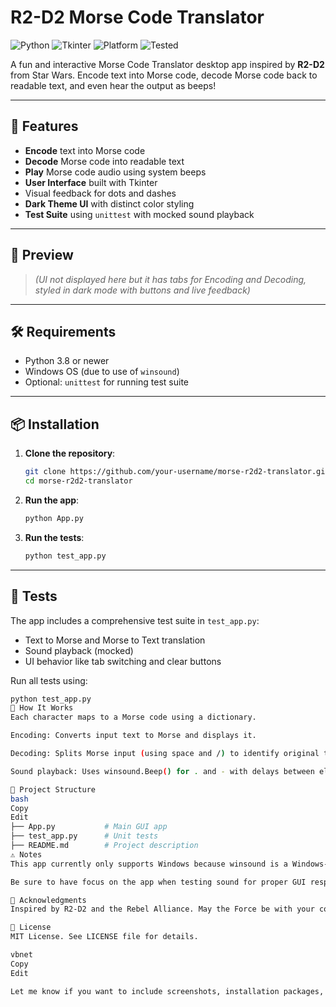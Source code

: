 # R2-D2 Morse Code Translator

![Python](https://img.shields.io/badge/python-3.8%2B-blue.svg)
![Tkinter](https://img.shields.io/badge/gui-tkinter-orange)
![Platform](https://img.shields.io/badge/platform-windows-lightgrey)
![Tested](https://img.shields.io/badge/tests-unittest-green)

A fun and interactive Morse Code Translator desktop app inspired by **R2-D2** from Star Wars. Encode text into Morse code, decode Morse code back to readable text, and even hear the output as beeps!

---

## 🚀 Features

- **Encode** text into Morse code
- **Decode** Morse code into readable text
- **Play** Morse code audio using system beeps
- **User Interface** built with Tkinter
- Visual feedback for dots and dashes
- **Dark Theme UI** with distinct color styling
- **Test Suite** using `unittest` with mocked sound playback

---

## 📸 Preview

> _(UI not displayed here but it has tabs for Encoding and Decoding, styled in dark mode with buttons and live feedback)_

---

## 🛠 Requirements

- Python 3.8 or newer
- Windows OS (due to use of `winsound`)
- Optional: `unittest` for running test suite

---

## 📦 Installation

1. **Clone the repository**:
    ```bash
    git clone https://github.com/your-username/morse-r2d2-translator.git
    cd morse-r2d2-translator
    ```

2. **Run the app**:
    ```bash
    python App.py
    ```

3. **Run the tests**:
    ```bash
    python test_app.py
    ```

---

## 🧪 Tests

The app includes a comprehensive test suite in `test_app.py`:

- Text to Morse and Morse to Text translation
- Sound playback (mocked)
- UI behavior like tab switching and clear buttons

Run all tests using:

```bash
python test_app.py
🧠 How It Works
Each character maps to a Morse code using a dictionary.

Encoding: Converts input text to Morse and displays it.

Decoding: Splits Morse input (using space and /) to identify original text.

Sound playback: Uses winsound.Beep() for . and - with delays between elements.

📂 Project Structure
bash
Copy
Edit
├── App.py           # Main GUI app
├── test_app.py      # Unit tests
├── README.md        # Project description
⚠️ Notes
This app currently only supports Windows because winsound is a Windows-only module. For cross-platform support, consider using playsound, pydub, or pygame.

Be sure to have focus on the app when testing sound for proper GUI response.

🙌 Acknowledgments
Inspired by R2-D2 and the Rebel Alliance. May the Force be with your code! ✨

📜 License
MIT License. See LICENSE file for details.

vbnet
Copy
Edit

Let me know if you want to include screenshots, installation packages, or convert this into a GitH
